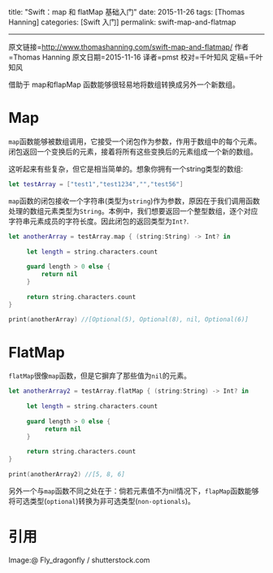 title: "Swift：map 和 flatMap 基础入门"
date: 2015-11-26
tags: [Thomas Hanning]
categories: [Swift 入门]
permalink: swift-map-and-flatmap

---
原文链接=http://www.thomashanning.com/swift-map-and-flatmap/
作者=Thomas Hanning
原文日期=2015-11-16
译者=pmst
校对=千叶知风
定稿=千叶知风

<!--此处开始正文-->

借助于 map和flapMap 函数能够很轻易地将数组转换成另外一个新数组。

<!--more-->


# Map

`map`函数能够被数组调用，它接受一个闭包作为参数，作用于数组中的每个元素。闭包返回一个变换后的元素，接着将所有这些变换后的元素组成一个新的数组。


这听起来有些复杂，但它是相当简单的。想象你拥有一个string类型的数组:

```swift
let testArray = ["test1","test1234","","test56"]
```

`map`函数的闭包接收一个字符串(类型为`string`)作为参数，原因在于我们调用函数处理的数组元素类型为`String`。本例中，我们想要返回一个整型数组，逐个对应字符串元素成员的字符长度。因此闭包的返回类型为`Int?`.

```swift
let anotherArray = testArray.map { (string:String) -> Int? in
     
     let length = string.characters.count
     
     guard length > 0 else {
         return nil
     }
 
     return string.characters.count
}
 
print(anotherArray) //[Optional(5), Optional(8), nil, Optional(6)]
```

# FlatMap

`flatMap`很像`map`函数，但是它摒弃了那些值为`nil`的元素。

```swift
let anotherArray2 = testArray.flatMap { (string:String) -> Int? in
 
     let length = string.characters.count
 
     guard length > 0 else {
          return nil
     }
 
     return string.characters.count
}
 
print(anotherArray2) //[5, 8, 6]
```

另外一个与`map`函数不同之处在于：倘若元素值不为nil情况下，`flapMap`函数能够将可选类型(`optional`)转换为非可选类型(`non-optionals`)。

# 引用

Image:@ Fly_dragonfly / shutterstock.com
